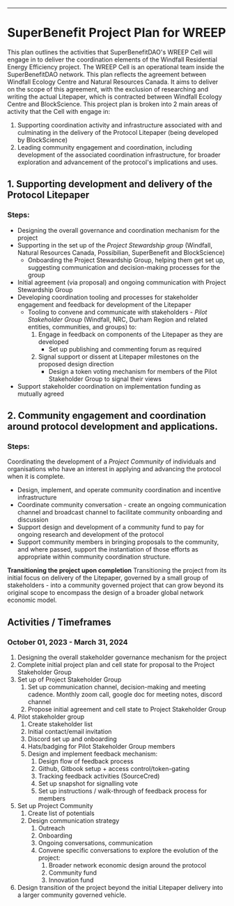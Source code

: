 --------------------------------------------------------------------
# **SuperBenefit Project Plan for WREEP**

This plan outlines the activities that SuperBenefitDAO's WREEP Cell will engage in to deliver the coordination elements of the Windfall Residential Energy Efficiency project. The WREEP Cell is an operational team inside the SuperBenefitDAO network.
This plan reflects the agreement between Windfall Ecology Centre and Natural Resources Canada. It aims to deliver on the scope of this agreement, with the exclusion of researching and writing the actual Litepaper, which is contracted between Windfall Ecology Centre and BlockScience. 
This project plan is broken into 2 main areas of activity that the Cell with engage in:
1. Supporting coordination activity and infrastructure associated with and culminating in the delivery of the Protocol Litepaper (being developed by BlockScience)
2. Leading community engagement and coordination, including development of the associated coordination infrastructure, for broader exploration and advancement of the protocol's implications and uses.

## **1. Supporting development and delivery of the Protocol Litepaper**
### **Steps:**
- Designing the overall governance and coordination mechanism for the project
- Supporting in the set up of the _Project Stewardship_ _group_ (Windfall, Natural Resources Canada, Possibilian, SuperBenefit and BlockScience)
	- Onboarding the Project Stewardship Group, helping them get set up, suggesting communication and decision-making processes for the group
- Initial agreement (via proposal) and ongoing communication with Project Stewardship Group
- Developing coordination tooling and processes for stakeholder engagement and feedback for development of the Litepaper
	- Tooling to convene and communicate with stakeholders - _Pilot Stakeholder Group_ (Windfall, NRC, Durham Region and related entities, communities, and groups) to:
		1. Engage in feedback on components of the Litepaper as they are developed
			- Set up publishing and commenting forum as required 
		2. Signal support or dissent at Litepaper milestones on the proposed design direction
			- Design a token voting mechanism for members of the Pilot Stakeholder Group to signal their views
- Support stakeholder coordination on implementation funding as mutually agreed

## **2. Community engagement and coordination around protocol development and applications.**
### **Steps:**
Coordinating the development of a _Project Community_ of individuals and organisations who have an interest in applying and advancing the protocol when it is complete.
- Design, implement, and operate community coordination and incentive infrastructure
- Coordinate community conversation - create an ongoing communication channel and broadcast channel to facilitate community onboarding and discussion 
- Support design and development of a community fund to pay for ongoing research and development of the protocol
- Support community members in bringing proposals to the community, and where passed, support the instantiation of those efforts as appropriate within community coordination structure.

**Transitioning the project upon completion**
Transitioning the project from its initial focus on delivery of the Litepaper, governed by a small group of stakeholders - into a community governed project that can grow beyond its original scope to encompass the design of a broader global network economic model.  

## Activities / Timeframes 
### **October 01, 2023 - March 31, 2024**
1. Designing the overall stakeholder governance mechanism for the project 
2. Complete initial project plan and cell state for proposal to the Project Stakeholder Group
3. Set up of Project Stakeholder Group 
	1. Set up communication channel, decision-making and meeting cadence. Monthly zoom call, google doc for meeting notes, discord channel
	2. Propose initial agreement and cell state to Project Stakeholder Group
4. Pilot stakeholder group
	1. Create stakeholder list
	2. Initial contact/email invitation
	3. Discord set up and onboarding
	4. Hats/badging for Pilot Stakeholder Group members 
	5. Design and implement feedback mechanism: 
		1. Design flow of feedback process
		2. Github, Gitbook setup + access control/token-gating
		3. Tracking feedback activities (SourceCred) 
		4. Set up snapshot for signalling vote
		5. Set up instructions / walk-through of feedback process for members
5. Set up Project Community
	1. Create list of potentials
	2. Design communication strategy
		1. Outreach
		2. Onboarding
		3. Ongoing conversations, communication
		4. Convene specific conversations to explore the evolution of the project:
			1. Broader network economic design around the protocol
			2. Community fund
			3. Innovation fund
6. Design transition of the project beyond the initial Litepaper delivery into a larger community governed vehicle.
